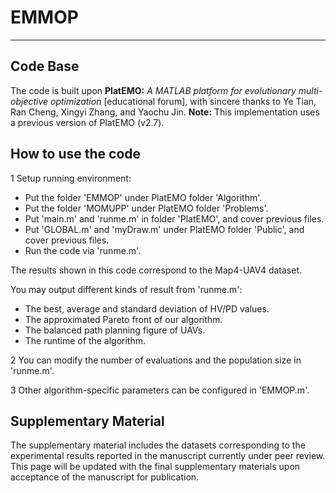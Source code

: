 # EMMOP

------
## Code Base
The code is built upon **PlatEMO:** _A MATLAB platform for evolutionary multi-objective optimization_ [educational forum], with sincere thanks to Ye Tian, Ran Cheng, Xingyi Zhang, and Yaochu Jin. 
**Note:** This implementation uses a previous version of PlatEMO (v2.7).

## How to use the code

1 Setup running environment: 

- Put the folder 'EMMOP' under PlatEMO folder 'Algorithm'. 
- Put the folder 'MOMUPP' under PlatEMO folder 'Problems'.
- Put 'main.m' and 'runme.m' in folder 'PlatEMO', and cover previous files.
- Put 'GLOBAL.m' and 'myDraw.m' under PlatEMO folder 'Public', and cover previous files.
- Run the code via 'runme.m'.

The results shown in this code correspond to the Map4-UAV4 dataset.

 You may output different kinds of result from 'runme.m':

- The best, average and standard deviation of HV/PD values.
- The approximated Pareto front of our algorithm.
- The balanced path planning figure of UAVs.
- The runtime of the algorithm.

2 You can modify the number of evaluations and the population size in 'runme.m'.

3 Other algorithm-specific parameters can be configured in 'EMMOP.m'.

## Supplementary Material
The supplementary material includes the datasets corresponding to the experimental results reported in the manuscript currently under peer review. This page will be updated with the final supplementary materials upon acceptance of the manuscript for publication.
